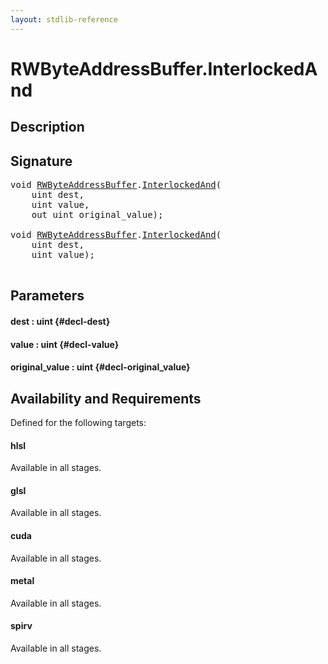 ```yaml
---
layout: stdlib-reference
---
```


# RWByteAddressBuffer\.InterlockedAnd

## Description





## Signature 

<pre>
void <a href="/stdlib-reference/types/RWByteAddressBuffer/index" class="code_type">RWByteAddressBuffer</a>.<a href="/stdlib-reference/types/RWByteAddressBuffer/InterlockedAnd">InterlockedAnd</a>(
    uint <span class='code_param'>dest</span>,
    uint <span class='code_param'>value</span>,
    out uint <span class='code_param'>original_value</span>);

void <a href="/stdlib-reference/types/RWByteAddressBuffer/index" class="code_type">RWByteAddressBuffer</a>.<a href="/stdlib-reference/types/RWByteAddressBuffer/InterlockedAnd">InterlockedAnd</a>(
    uint <span class='code_param'>dest</span>,
    uint <span class='code_param'>value</span>);

</pre>

## Parameters

#### dest  : uint {#decl-dest}
#### value  : uint {#decl-value}
#### original\_value  : uint {#decl-original_value}

## Availability and Requirements

Defined for the following targets:

#### hlsl
Available in all stages.

#### glsl
Available in all stages.

#### cuda
Available in all stages.

#### metal
Available in all stages.

#### spirv
Available in all stages.



